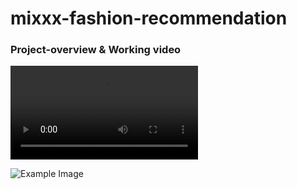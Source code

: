 # mixxx-fashion-recommendation

<h3>Project-overview & Working video</h3>

![Demo GIF](images/mixxx-video.mp4)

![Example Image](images/mixxx.png)
